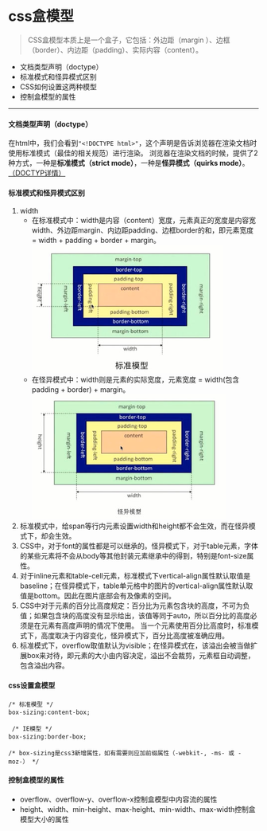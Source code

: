 # css盒模型
> CSS盒模型本质上是一个盒子，它包括：外边距（margin ）、边框（border）、内边距（padding）、实际内容（content）。
- 文档类型声明（doctype）
- 标准模式和怪异模式区别
- CSS如何设置这两种模型
- 控制盒模型的属性
----

#### 文档类型声明（doctype）
在html中，我们会看到`"<!DOCTYPE html>"`，这个声明是告诉浏览器在渲染文档时使用标准模式（最佳的相关规范）进行渲染。
浏览器在渲染文档的时候，提供了2种方式，一种是**标准模式（strict mode）**，一种是**怪异模式（quirks mode）**。[（DOCTYP详情）](http://www.w3school.com.cn/tags/tag_doctype.asp)

#### 标准模式和怪异模式区别
1. width
   - 在标准模式中：width是内容（content）宽度，元素真正的宽度是内容宽width、外边距margin、内边距padding、边框border的和，即元素宽度 = width + padding + border + margin。
   ![标准模式](./imgs/strict.jpg)
   - 在怪异模式中：width则是元素的实际宽度，元素宽度 = width(包含padding + border) + margin。
   ![怪异模式](./imgs/quirks.jpg)
2. 标准模式中，给span等行内元素设置width和height都不会生效，而在怪异模式下，却会生效。
3. CSS中，对于font的属性都是可以继承的。怪异模式下，对于table元素，字体的某些元素将不会从body等其他封装元素继承中的得到，特别是font-size属性。
4. 对于inline元素和table-cell元素，标准模式下vertical-align属性默认取值是baseline；在怪异模式下，table单元格中的图片的vertical-align属性默认取值是bottom。因此在图片底部会有及像素的空间。
5. CSS中对于元素的百分比高度规定：百分比为元素包含块的高度，不可为负值；如果包含块的高度没有显示给出，该值等同于auto，所以百分比的高度必须是在元素有高度声明的情况下使用。 当一个元素使用百分比高度时，标准模式下，高度取决于内容变化，怪异模式下，百分比高度被准确应用。
6. 标准模式下，overflow取值默认为visible；在怪异模式在，该溢出会被当做扩展box来对待，即元素的大小由内容决定，溢出不会裁剪，元素框自动调整，包含溢出内容。

#### css设置盒模型
```
/* 标准模型 */
box-sizing:content-box;

 /* IE模型 */
box-sizing:border-box;

/* box-sizing是css3新增属性，如有需要则应加前缀属性（-webkit-, -ms- 或 -moz-） */
```

#### 控制盒模型的属性
- overflow、overflow-y、overflow-x控制盒模型中内容流的属性
- height、width、min-height、max-height、min-width、max-width控制盒模型大小的属性
